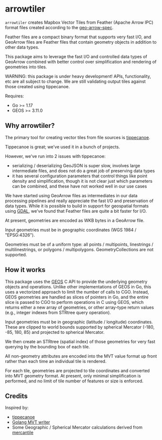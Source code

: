 # arrowtiler

`arrowtiler` creates Mapbox Vector Tiles from Feather (Apache Arrow IPC) format
files created according to the
[geo-arrow-spec](https://github.com/geopandas/geo-arrow-spec).

Feather files are a compact binary format that supports very fast I/O, and
GeoArrow files are Feather files that contain geometry objects in addition to
other data types.

This package aims to leverage the fast I/O and controlled data types of GeoArrow
combined with better control over simplification and rendering of geometries into
tiles.

WARNING: this package is under heavy development! APIs, functionality, etc are
all subject to change. We are still validating output tiles against those
created using tippecanoe.

Requires:

-   Go >= 1.17
-   GEOS >= 3.11.0

## Why arrowtiler?

The primary tool for creating vector tiles from file sources is
[tippecanoe](https://github.com/mapbox/tippecanoe).

Tippecanoe is great; we've used it in a bunch of projects.

However, we've run into 2 issues with tippecanoe:

-   serializing / deserializing GeoJSON is super slow, involves large
    intermediate files, and does not do a great job of preserving data types
-   it has several configuration parameters that control things like point
    density and simplification, though it is not clear just which parameters can
    be combined, and these have not worked well in our use cases

We have started using GeoArrow files as intermediates in our data processing
pipelines and really appreciate the fast I/O and preservation of data types.
While it is possible to build in support for geospatial formats using
[GDAL](https://gdal.org/), we've found that Feather files are quite a bit faster
for I/O.

At present, geometries are encoded as WKB bytes in a GeoArrow file.

Input geometries must be in geographic coordinates (WGS 1984 / "EPSG:4326").

Geometries must be of a uniform type: all points / multipoints, linestrings /
multilinestrings, or polygons / multipolygons. GeometryCollections are not
supported.

## How it works

This package uses the [GEOS](http://libgeos.org/) C API to provide the
underlying geometry objects and operations. Unlike other implementations of
GEOS in Go, this uses a vectorized approach to limit the number of calls to CGO.
Instead, GEOS geometries are handled as slices of pointers in Go, and the entire
slice is passed to CGO to perform operations in C using GEOS, which returns
either a new array of geometries, or other array-type return values (e.g.,
integer indexes from STRtree query operation).

Input geometries must be in geographic (latitude / longitude) coordinates.
These are clipped to world bounds supported by spherical Mercator (-180, -85,
180, 85) and projected to spherical Mercator.

We then create an STRtree (spatial index) of those geometries for very fast
querying by the bounding box of each tile.

All non-geometry attributes are encoded into the MVT value format up front
rather than each time an individual tile is rendered.

For each tile, geometries are projected to tile coordinates and converted into
MVT geometry format. At present, only minimal simplification is performed, and
no limit of tile number of features or size is enforced.

## Credits

Inspired by:

-   [tippecanoe](https://github.com/mapbox/tippecanoe)
-   [Golang MVT writer](https://github.com/tidwall/mvt)
-   Some Geographic / Spherical Mercator calculations derived from [mercantile](https://github.com/mapbox/mercantile)
